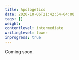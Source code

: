 ```yaml
---
title: Apologetics
date: 2020-10-06T21:42:54-04:00
tags: []
weight: 
contentlevel: intermediate
writinglevel: lower
inprogress: true
---
```


Coming soon.
